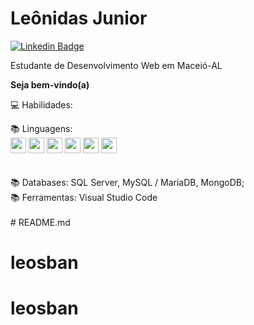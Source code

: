 
# Leônidas Junior
[![Linkedin Badge](https://img.shields.io/badge/-LinkedIn-blue?style=flat-square&logo=Linkedin&logoColor=white&link=https://www.linkedin.com/in/Lucas%20Vicentini-48402b141/)](https://www.linkedin.com/in/le%C3%B4nidas-junior/)

Estudante de Desenvolvimento Web em Maceió-AL

**Seja bem-vindo(a)**


💻 Habilidades: </br>

📚 Linguagens:</br>
<img src="https://cdn.jsdelivr.net/gh/devicons/devicon/icons/javascript/javascript-original.svg" height='25' weight='25'/> <img src="https://cdn.jsdelivr.net/gh/devicons/devicon/icons/typescript/typescript-original.svg" height='25' weight='25'/> <img src="https://cdn.jsdelivr.net/gh/devicons/devicon/icons/html5/html5-original-wordmark.svg" height='25' weight='25'/> <img src="https://cdn.jsdelivr.net/gh/devicons/devicon/icons/css3/css3-original-wordmark.svg" height='25' weight='25'/> <img src="https://cdn.jsdelivr.net/gh/devicons/devicon/icons/unix/unix-original.svg" height='25' weight='25'/> <img src="https://cdn.jsdelivr.net/gh/devicons/devicon/icons/bash/bash-original.svg" height='25' weight='25' /></br>
 </br>
 </br> 
📚 Databases:   SQL Server, MySQL / MariaDB, MongoDB;</br>
📚 Ferramentas: Visual Studio Code</br></br># README.md
# leosban
# leosban
